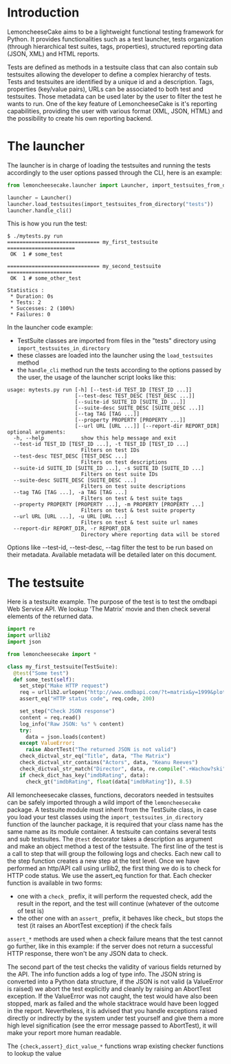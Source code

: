 # Introduction

LemoncheeseCake aims to be a lightweight functional testing framework for Python. It provides functionalities such as a test launcher, tests organization (through hierarchical test suites, tags, properties), structured reporting data (JSON, XML) and HTML reports.

Tests are defined as methods in a testsuite class that can also contain sub testsuites allowing the developer to define a complex hierarchy of tests. Tests and testsuites are identified by a unique id and a description. Tags, properties (key/value pairs), URLs can be associated to both test and testsuites. Those metadata can be used later by the user to filter the test he wants to run.
One of the key feature of LemoncheeseCake is it's reporting capabilities, providing the user with various format (XML, JSON, HTML) and the possibility to create his own reporting backend.

# The launcher

The launcher is in charge of loading the testsuites and running the tests accordingly to the user options passed through the CLI, here is an example:

```python
from lemoncheesecake.launcher import Launcher, import_testsuites_from_directory

launcher = Launcher()
launcher.load_testsuites(import_testsuites_from_directory("tests"))
launcher.handle_cli()
```

This is how you run the test:
```
$ ./mytests.py run
============================== my_first_testsuite ======================
 OK  1 # some_test    

============================== my_second_testsuite =====================
 OK  1 # some_other_test    

Statistics :
 * Duration: 0s
 * Tests: 2
 * Successes: 2 (100%)
 * Failures: 0
```

In the launcher code example:
- TestSuite classes are imported from files in the "tests" directory using `import_testsuites_in_directory`
- these classes are loaded into the launcher using the `load_testsuites` method
- the `handle_cli` method run the tests according to the options passed by the user, the usage of the launcher script looks like this:
```
usage: mytests.py run [-h] [--test-id TEST_ID [TEST_ID ...]]
                      [--test-desc TEST_DESC [TEST_DESC ...]]
                      [--suite-id SUITE_ID [SUITE_ID ...]]
                      [--suite-desc SUITE_DESC [SUITE_DESC ...]]
                      [--tag TAG [TAG ...]]
                      [--property PROPERTY [PROPERTY ...]]
                      [--url URL [URL ...]] [--report-dir REPORT_DIR]
optional arguments:
  -h, --help            show this help message and exit
  --test-id TEST_ID [TEST_ID ...], -t TEST_ID [TEST_ID ...]
                        Filters on test IDs
  --test-desc TEST_DESC [TEST_DESC ...]
                        Filters on test descriptions
  --suite-id SUITE_ID [SUITE_ID ...], -s SUITE_ID [SUITE_ID ...]
                        Filters on test suite IDs
  --suite-desc SUITE_DESC [SUITE_DESC ...]
                        Filters on test suite descriptions
  --tag TAG [TAG ...], -a TAG [TAG ...]
                        Filters on test & test suite tags
  --property PROPERTY [PROPERTY ...], -m PROPERTY [PROPERTY ...]
                        Filters on test & test suite property
  --url URL [URL ...], -u URL [URL ...]
                        Filters on test & test suite url names
  --report-dir REPORT_DIR, -r REPORT_DIR
                        Directory where reporting data will be stored
```

Options like --test-id, --test-desc, --tag filter the test to be run based on their metadata. Available metadata will be detailed later on this document.

# The testsuite

Here is a testsuite example. The purpose of the test is to test the omdbapi Web Service API. We lookup 'The Matrix' movie and then check several elements of the returned data.
```python
import re
import urllib2
import json

from lemoncheesecake import *

class my_first_testsuite(TestSuite):
  @test("Some test")
  def some_test(self):
    set_step("Make HTTP request")
    req = urllib2.urlopen("http://www.omdbapi.com/?t=matrix&y=1999&plot=short&r=json")
    assert_eq("HTTP status code", req.code, 200)

    set_step("Check JSON response")
    content = req.read()
    log_info("Raw JSON: %s" % content)
    try:
      data = json.loads(content)
    except ValueError:
      raise AbortTest("The returned JSON is not valid")
    check_dictval_str_eq("Title", data, "The Matrix")
    check_dictval_str_contains("Actors", data, "Keanu Reeves")
    check_dictval_str_match("Director", data, re.compile(".+Wachow?ski", re.I))
    if check_dict_has_key("imdbRating", data):
      check_gt("imdbRating", float(data["imdbRating"]), 8.5)
```

All lemoncheesecake classes, functions, decorators needed in testsuites can be safely imported through a wild import of the `lemoncheesecake` package.
A testsuite module must inherit from the TestSuite class, in case you load your test classes using the `import_testsuites_in_directory` function of the launcher package, it is required that your class name has the same name as its module container. A testsuite can contains several tests and sub testsuites. The `@test` decorator takes a description as argument and make an object method a test of the testsuite. The first line of the test is a call to step that will group the following logs and checks. Each new call to the step function creates a new step at the test level. Once we have performed an http/API call using urllib2, the first thing we do is to check for HTTP code status. We use the assert_eq function for that. Each checker function is available in two forms:
- one with a `check_` prefix, it will perform the requested check, add the result in the report, and the test will continue (whatever of the outcome of test is)
- the other one with an `assert_` prefix, it behaves like check_ but stops the test (it raises an AbortTest exception) if the check fails

`assert_*` methods are used when a check failure means that the test cannot go further, like in this example: if the server does not return a successful HTTP response, there won't be any JSON data to check.

The second part of the test checks the validity of various fields returned by the API. The info function adds a log of type info. The JSON string is converted into a Python data structure, if the JSON is not valid (a ValueError is raised) we abort the test explicitly and cleanly by raising an AbortTest exception. If the ValueError was not caught, the test would have also been stopped, mark as failed and the whole stacktrace would have been logged in the report. Nevertheless, it is advised that you handle exceptions raised directly or indirectly by the system under test yourself and give them a more high level signification (see the error message passed to AbortTest), it will make your report more human readable.

The `{check,assert}_dict_value_*` functions wrap existing checker functions to lookup the value
